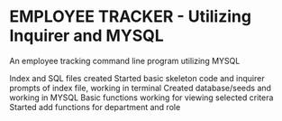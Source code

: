 # EMPLOYEE TRACKER - Utilizing Inquirer and MYSQL

An employee tracking command line program utilizing MYSQL

Index and SQL files created
Started basic skeleton code and inquirer prompts of index file, working in terminal
Created database/seeds and working in MYSQL
Basic functions working for viewing selected critera
Started add functions for department and role
